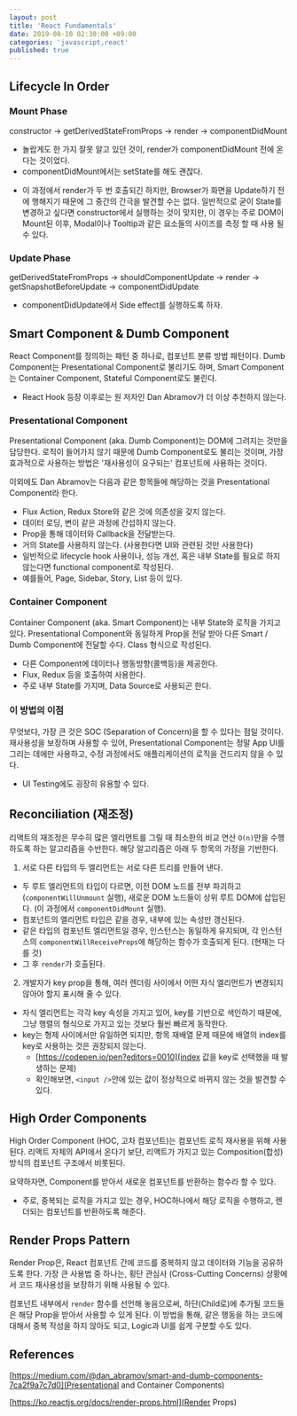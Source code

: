 ```yaml
---
layout: post
title: 'React Fundamentals'
date: 2019-08-10 02:30:00 +09:00
categories: 'javascript,react'
published: true
---
```


## Lifecycle In Order

### Mount Phase

constructor -> getDerivedStateFromProps -> render -> componentDidMount

- 놀랍게도 한 가지 잘못 알고 있던 것이, render가 componentDidMount 전에 온다는 것이었다.
- componentDidMount에서는 setState를 해도 괜찮다.

* 이 과정에서 render가 두 번 호출되긴 하지만, Browser가 화면을 Update하기 전에 행해지기 때문에 그 중간의 간극을 발견할 수는 없다. 일반적으로 굳이 State를 변경하고 싶다면 constructor에서 실행하는 것이 맞지만, 이 경우는 주로 DOM이 Mount된 이후, Modal이나 Tooltip과 같은 요소들의 사이즈를 측정 할 때 사용 될 수 있다.

### Update Phase

getDerivedStateFromProps -> shouldComponentUpdate -> render -> getSnapshotBeforeUpdate -> componentDidUpdate

- componentDidUpdate에서 Side effect를 실행하도록 하자.

## Smart Component & Dumb Component

React Component를 정의하는 패턴 중 하나로, 컴포넌트 분류 방법 패턴이다. Dumb Component는 Presentational Component로 불리기도 하며, Smart Component는 Container Component, Stateful Component로도 불린다.

- React Hook 등장 이후로는 원 저자인 Dan Abramov가 더 이상 추천하지 않는다.

### Presentational Component

Presentational Component (aka. Dumb Component)는 DOM에 그려지는 것만을 담당한다. 로직이 들어가지 않기 때문에 Dumb Component로도 불리는 것이며, 가장 효과적으로 사용하는 방법은 '재사용성이 요구되는' 컴포넌트에 사용하는 것이다.

이외에도 Dan Abramov는 다음과 같은 항목들에 해당하는 것을 Presentational Component라 한다.

- Flux Action, Redux Store와 같은 것에 의존성을 갖지 않는다.
- 데이터 로딩, 변이 같은 과정에 간섭하지 않는다.
- Prop을 통해 데이터와 Callback을 전달받는다.
- 거의 State를 사용하지 않는다. (사용한다면 UI와 관련된 것만 사용한다)
- 일반적으로 lifecycle hook 사용이나, 성능 개선, 혹은 내부 State를 필요로 하지 않는다면 functional component로 작성된다.
- 예를들어, Page, Sidebar, Story, List 등이 있다.

### Container Component

Container Component (aka. Smart Component)는 내부 State와 로직을 가지고 있다. Presentational Component와 동일하게 Prop을 전달 받아 다른 Smart / Dumb Component에 전달할 수다. Class 형식으로 작성된다.

- 다른 Component에 데이터나 행동방향(콜백등)을 제공한다.
- Flux, Redux 등을 호출하여 사용한다.
- 주로 내부 State를 가지며, Data Source로 사용되곤 한다.

### 이 방법의 이점

무엇보다, 가장 큰 것은 SOC (Separation of Concern)을 할 수 있다는 점일 것이다.
재사용성을 보장하며 사용할 수 있어, Presentational Component는 정말 App UI를 그리는 데에만 사용하고, 수정 과정에서도 애플리케이션의 로직을 건드리지 않을 수 있다.

- UI Testing에도 굉장히 유용할 수 있다.

## Reconciliation (재조정)

리액트의 재조정은 무수히 많은 엘리먼트를 그릴 때 최소한의 비교 연산 `O(n)`만을 수행하도록 하는 알고리즘을 수반한다. 해당 알고리즘은 아래 두 항목의 가정을 기반한다.

1. 서로 다른 타입의 두 엘리먼트는 서로 다른 트리를 만들어 낸다.

- 두 루트 엘리먼트의 타입이 다르면, 이전 DOM 노드를 전부 파괴하고 (`componentWillUnmount` 실행), 새로운 DOM 노드들이 상위 루트 DOM에 삽입된다. (이 과정에서 `componentDidMount` 실행).
- 컴포넌트의 엘리먼트 타입은 같을 경우, 내부에 있는 속성만 갱신된다.
- 같은 타입의 컴포넌트 엘리먼트일 경우, 인스턴스는 동일하게 유지되며, 각 인스턴스의 `componentWillReceiveProps`에 해당하는 함수가 호출되게 된다. (현재는 다를 것)
- 그 후 `render`가 호출된다.

2. 개발자가 key prop을 통해, 여러 렌더링 사이에서 어떤 자식 엘리먼트가 변경되지 않아야 할지 표시해 줄 수 있다.

- 자식 엘리먼트는 각각 key 속성을 가지고 있어, key를 기반으로 색인하기 때문에, 그냥 행렬의 형식으로 가지고 있는 것보다 훨씬 빠르게 동작한다.
- key는 형제 사이에서만 유일하면 되지만, 항목 재배열 문제 때문에 배열의 index를 key로 사용하는 것은 권장되지 않는다.
  - [https://codepen.io/pen?editors=0010](index 값을 key로 선택했을 때 발생하는 문제)
  - 확인해보면, `<input />`안에 있는 값이 정상적으로 바뀌지 않는 것을 발견할 수 있다.

## High Order Components

High Order Component (HOC, 고차 컴포넌트)는 컴포넌트 로직 재사용을 위해 사용된다. 리액트 자체의 API에서 온다기 보단, 리액트가 가지고 있는 Composition(합성) 방식의 컴포넌트 구조에서 비롯된다.

요약하자면, Component를 받아서 새로운 컴포넌트를 반환하는 함수라 할 수 있다.

- 주로, 중복되는 로직을 가지고 있는 경우, HOC하나에서 해당 로직을 수행하고, 렌더되는 컴포넌트를 반환하도록 해준다.

## Render Props Pattern

Render Prop은, React 컴포넌트 간에 코드를 중복하지 않고 데이터와 기능을 공유하도록 한다.
가장 큰 사용법 중 하나는, 횡단 관심사 (Cross-Cutting Concerns) 상황에서 코드 재사용성을 보장하기 위해 사용될 수 있다.

컴포넌트 내부에서 `render` 함수를 선언해 놓음으로써, 하단(Child로)에 추가될 코드들은 해당 Prop을 받아서 사용할 수 있게 된다. 이 방법을 통해, 같은 행동을 하는 코드에 대해서 중복 작성을 하지 않아도 되고, Logic과 UI를 쉽게 구분할 수도 있다.

## References

[https://medium.com/@dan_abramov/smart-and-dumb-components-7ca2f9a7c7d0](Presentational and Container Components)

[https://ko.reactjs.org/docs/render-props.html](Render Props)
